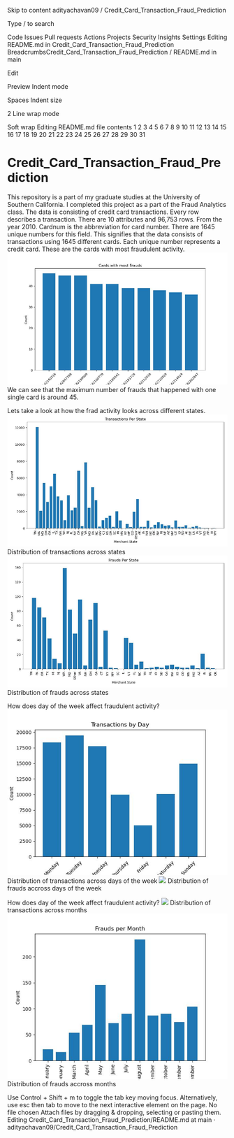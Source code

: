 Skip to content
adityachavan09
/
Credit_Card_Transaction_Fraud_Prediction

Type / to search

Code
Issues
Pull requests
Actions
Projects
Security
Insights
Settings
Editing README.md in Credit_Card_Transaction_Fraud_Prediction
BreadcrumbsCredit_Card_Transaction_Fraud_Prediction
/
README.md
in
main

Edit

Preview
Indent mode

Spaces
Indent size

2
Line wrap mode

Soft wrap
Editing README.md file contents
1
2
3
4
5
6
7
8
9
10
11
12
13
14
15
16
17
18
19
20
21
22
23
24
25
26
27
28
29
30
31
# Credit_Card_Transaction_Fraud_Prediction
This repository is a part of my graduate studies at the University of Southern California. I completed this project as a part of the Fraud Analytics class. 
The data is consisting of credit card transactions. Every row describes a transaction. There are 10 attributes and 96,753 rows. From the year 2010.
Cardnum is the abbreviation for card number. There are 1645 unique numbers for this field. This signifies that the data consists of transactions using 1645 different cards. Each unique number represents a credit card. 
These are the cards with most fraudulent activity.
![](/Images/Cards_with_most_frauds.jpg)
We can see that the maximum number of frauds that happened with one single card is around 45.

Lets take a look at how the frad activity looks across different states.
![](/Images/transactions_per_state.jpg)
Distribution of transactions across states
![](Images/Frauds_per_state.jpg)
Distribution of frauds across states

How does day of the week affect fraudulent activity?
![](Images/transactions_day.jpg)
Distribution of transactions across days of the week
![](Images/Fraud_By_Day.jpg)
Distribution of frauds accross days of the week

How does day of the week affect fraudulent activity?
![](Images/transaction_month.jpg)
Distribution of transactions across months
![](Images/Frauds_per_Month.jpg)
Distribution of frauds accross months






Use Control + Shift + m to toggle the tab key moving focus. Alternatively, use esc then tab to move to the next interactive element on the page.
No file chosen
Attach files by dragging & dropping, selecting or pasting them.
Editing Credit_Card_Transaction_Fraud_Prediction/README.md at main · adityachavan09/Credit_Card_Transaction_Fraud_Prediction
